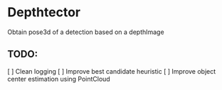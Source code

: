# Depthtector 

Obtain pose3d of a detection based on a depthImage

## TODO:
<!-- add comments -->
 [ ] Clean logging
 [ ] Improve best candidate heuristic
 [ ] Improve object center estimation using PointCloud 

